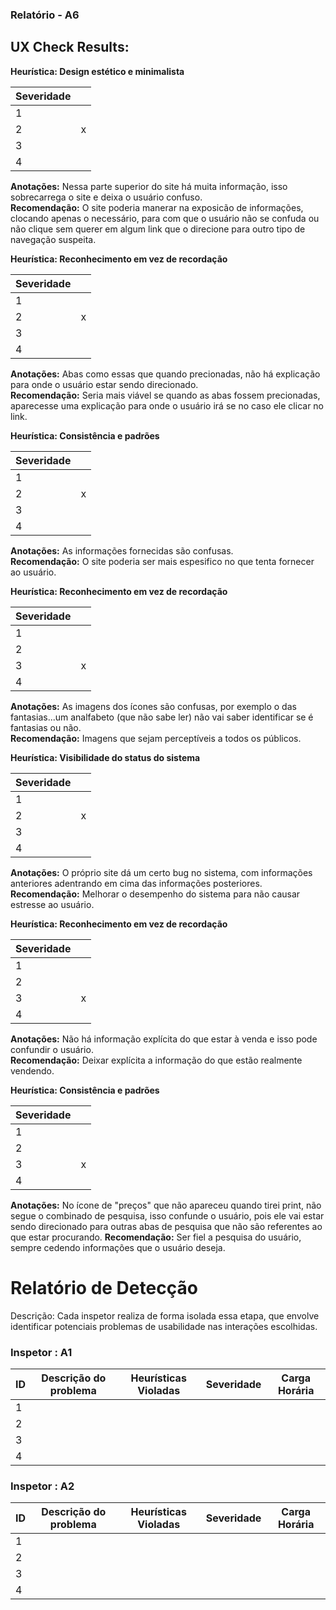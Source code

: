 ### Relatório - A6<br/>

## UX Check Results:<br/>

**Heurística: Design estético e minimalista**<br/>

|Severidade|       |
|----------|-------|
|    1     |       |
|    2     |   x   |
|    3     |       |
|    4     |       |

**Anotações:** Nessa parte superior do site há muita informação, isso sobrecarrega o site e deixa o usuário confuso.<br/>
**Recomendação:** O site poderia manerar na exposicão de informações, clocando apenas o necessário, para com que o usuário não se confuda ou não clique sem querer em algum link que o direcione para outro tipo de navegação suspeita.<br/>

**Heurística: Reconhecimento em vez de recordação**<br/>

|Severidade|       |
|----------|-------|
|    1     |       |
|    2     |   x   |
|    3     |       |
|    4     |       |

**Anotações:** Abas como essas que quando precionadas, não há explicação para onde o usuário estar sendo direcionado.<br/>
**Recomendação:** Seria mais viável se quando as abas fossem precionadas, aparecesse uma explicação para onde o usuário irá se no caso ele clicar no link.<br/>

**Heurística: Consistência e padrões**<br/>

|Severidade|       |
|----------|-------|
|    1     |       |
|    2     |   x   |
|    3     |       |
|    4     |       |

**Anotações:** As informações fornecidas são confusas.<br/>
**Recomendação:** O site poderia ser mais espesifico no que tenta fornecer ao usuário.<br>

**Heurística: Reconhecimento em vez de recordação**<br/>

|Severidade|       |
|----------|-------|
|    1     |       |
|    2     |       |
|    3     |   x   |
|    4     |       |

**Anotações:** As imagens dos ícones são confusas, por exemplo o das fantasias...um analfabeto (que não sabe ler) não vai saber identificar se é fantasias ou não.<br/>
**Recomendação:** Imagens que sejam perceptíveis a todos os públicos.<br/>

**Heurística: Visibilidade do status do sistema**<br/>

|Severidade|       |
|----------|-------|
|    1     |       |
|    2     |   x   |
|    3     |       |
|    4     |       |

**Anotações:** O próprio site dá um certo bug no sistema, com informações anteriores adentrando em cima das informações posteriores.<br/>
**Recomendação:** Melhorar o desempenho do sistema para não causar estresse ao usuário.<br/>

**Heurística: Reconhecimento em vez de recordação**<br/>

|Severidade|       |
|----------|-------|
|    1     |       |
|    2     |       |
|    3     |   x   |
|    4     |       |

**Anotações:** Não há informação explícita do que estar à venda e isso pode confundir o usuário.<br/>
**Recomendação:** Deixar explícita a informação do que estão realmente vendendo.<br/>

**Heurística: Consistência e padrões**<br/>

|Severidade|       |
|----------|-------|
|    1     |       |
|    2     |       |
|    3     |   x   |
|    4     |       |

**Anotações:** No ícone de "preços" que não apareceu quando tirei print, não segue o combinado de pesquisa, isso
confunde o usuário, pois ele vai estar sendo direcionado para outras abas de pesquisa que não são
referentes ao que estar procurando.
**Recomendação:** Ser fiel a pesquisa do usuário, sempre cedendo informações que o usuário deseja.




# Relatório de Detecção

Descrição: Cada inspetor realiza de forma isolada essa etapa, que envolve identificar potenciais problemas de usabilidade nas interações escolhidas.

### Inspetor : A1

| ID | Descrição do problema | Heurísticas Violadas | Severidade | Carga Horária |
|----|-----------------------|----------------------|------------|---------------|
|  1 |                       |                      |            |               |
|  2 |                       |                      |            |               |
|  3 |                       |                      |            |               |
|  4 |                       |                      |            |               |


### Inspetor : A2

| ID | Descrição do problema | Heurísticas Violadas | Severidade | Carga Horária |
|----|-----------------------|----------------------|------------|---------------|
|  1 |                       |                      |            |               |
|  2 |                       |                      |            |               |
|  3 |                       |                      |            |               |
|  4 |                       |                      |            |               |
